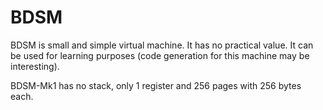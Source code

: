 BDSM
=

BDSM is small and simple virtual machine. It has no practical value. It can be used for learning purposes (code generation for this machine may be interesting).

BDSM-Mk1 has no stack, only 1 register and 256 pages with 256 bytes each.

